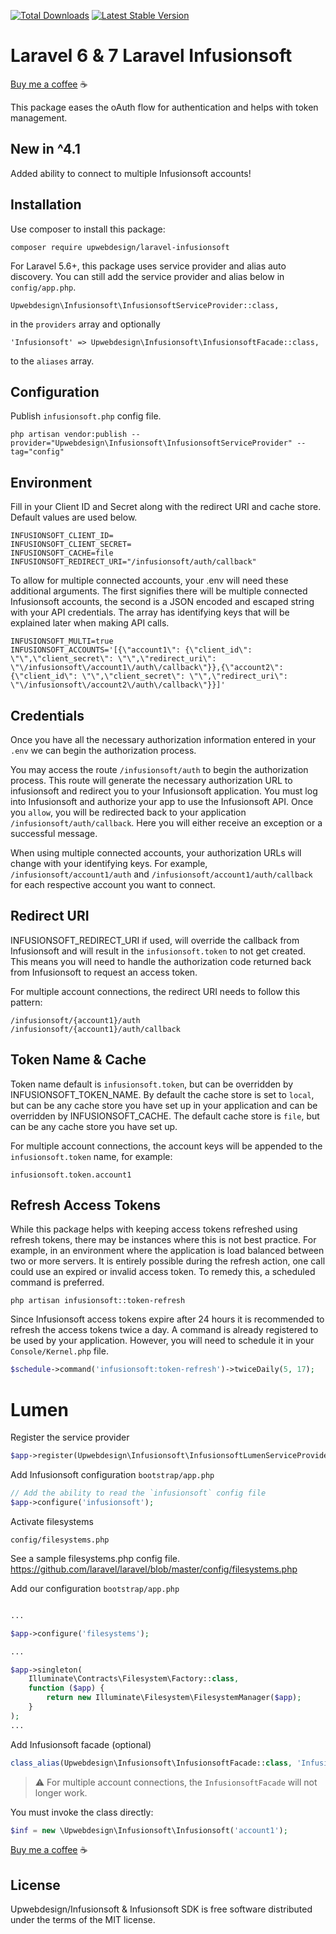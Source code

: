 <a href="https://packagist.org/packages/upwebdesign/laravel-infusionsoft"><img src="https://poser.pugx.org/upwebdesign/laravel-infusionsoft/downloads.svg?format=flat" alt="Total Downloads"></a>
<a href="https://packagist.org/packages/upwebdesign/laravel-infusionsoft"><img src="https://poser.pugx.org/upwebdesign/laravel-infusionsoft/v/stable.svg?format=flat" alt="Latest Stable Version"></a>

# Laravel 6 & 7 Laravel Infusionsoft

[Buy me a coffee](https://www.buymeacoffee.com/upwebdesign) :coffee:

This package eases the oAuth flow for authentication and helps with token management.

## New in ^4.1

Added ability to connect to multiple Infusionsoft accounts!

## Installation

Use composer to install this package:

```
composer require upwebdesign/laravel-infusionsoft
```

For Laravel 5.6+, this package uses service provider and alias auto discovery. You can still add the service provider and alias below in `config/app.php`.

```
Upwebdesign\Infusionsoft\InfusionsoftServiceProvider::class,
```

in the `providers` array and optionally

```
'Infusionsoft' => Upwebdesign\Infusionsoft\InfusionsoftFacade::class,
```

to the `aliases` array.

## Configuration

Publish `infusionsoft.php` config file.

```shell
php artisan vendor:publish --provider="Upwebdesign\Infusionsoft\InfusionsoftServiceProvider" --tag="config"
```

## Environment

Fill in your Client ID and Secret along with the redirect URI and cache store. Default values are used below.

```
INFUSIONSOFT_CLIENT_ID=
INFUSIONSOFT_CLIENT_SECRET=
INFUSIONSOFT_CACHE=file
INFUSIONSOFT_REDIRECT_URI="/infusionsoft/auth/callback"
```

To allow for multiple connected accounts, your .env will need these additional arguments. The first signifies there will be multiple connected Infusionsoft accounts, the second is a JSON encoded and escaped string with your API credentials. The array has identifying keys that will be explained later when making API calls.

```
INFUSIONSOFT_MULTI=true
INFUSIONSOFT_ACCOUNTS='[{\"account1\": {\"client_id\": \"\",\"client_secret\": \"\",\"redirect_uri\": \"\/infusionsoft\/account1\/auth\/callback\"}},{\"account2\": {\"client_id\": \"\",\"client_secret\": \"\",\"redirect_uri\": \"\/infusionsoft\/account2\/auth\/callback\"}}]'
```

## Credentials

Once you have all the necessary authorization information entered in your `.env` we can begin the authorization process.

You may access the route `/infusionsoft/auth` to begin the authorization process. This route will generate the necessary authorization URL to infusionsoft and redirect you to your Infusionsoft application. You must log into Infusionsoft and authorize your app to use the Infusionsoft API. Once you `allow`, you will be redirected back to your application `/infusionsoft/auth/callback`. Here you will either receive an exception or a successful message.

When using multiple connected accounts, your authorization URLs will change with your identifying keys. For example, `/infusionsoft/account1/auth` and `/infusionsoft/account1/auth/callback` for each respective account you want to connect.

## Redirect URI

INFUSIONSOFT_REDIRECT_URI if used, will override the callback from Infusionsoft and will result in the `infusionsoft.token` to not get created. This means you will need to handle the authorization code returned back from Infusionsoft to request an access token.

For multiple account connections, the redirect URI needs to follow this pattern:

```
/infusionsoft/{account1}/auth
/infusionsoft/{account1}/auth/callback
```

## Token Name & Cache

Token name default is `infusionsoft.token`, but can be overridden by INFUSIONSOFT_TOKEN_NAME. By default the cache store is set to `local`, but can be any cache store you have set up in your application and can be overridden by INFUSIONSOFT_CACHE. The default cache store is `file`, but can be any cache store you have set up.

For multiple account connections, the account keys will be appended to the `infusionsoft.token` name, for example:

```
infusionsoft.token.account1
```

## Refresh Access Tokens

While this package helps with keeping access tokens refreshed using refresh tokens, there may be instances where this is not best practice. For example, in an environment where the application is load balanced between two or more servers. It is entirely possible during the refresh action, one call could use an expired or invalid access token. To remedy this, a scheduled command is preferred.

```shell
php artisan infusionsoft::token-refresh
```

Since Infusionsoft access tokens expire after 24 hours it is recommended to refresh the access tokens twice a day. A command is already registered to be used by your application. However, you will need to schedule it in your `Console/Kernel.php` file.

```php
$schedule->command('infusionsoft:token-refresh')->twiceDaily(5, 17);
```

# Lumen

Register the service provider

```php
$app->register(Upwebdesign\Infusionsoft\InfusionsoftLumenServiceProvider::class);
```

Add Infusionsoft configuration `bootstrap/app.php`

```php
// Add the ability to read the `infusionsoft` config file
$app->configure('infusionsoft');
```

Activate filesystems

`config/filesystems.php`

See a sample filesystems.php config file.
https://github.com/laravel/laravel/blob/master/config/filesystems.php

Add our configuration `bootstrap/app.php`

```php

...

$app->configure('filesystems');

...

$app->singleton(
    Illuminate\Contracts\Filesystem\Factory::class,
    function ($app) {
        return new Illuminate\Filesystem\FilesystemManager($app);
    }
);
...
```

Add Infusionsoft facade (optional)

```php
class_alias(Upwebdesign\Infusionsoft\InfusionsoftFacade::class, 'Infusionsoft');
```

> :warning: For multiple account connections, the `InfusionsoftFacade` will not longer work.

You must invoke the class directly:

```php
$inf = new \Upwebdesign\Infusionsoft\Infusionsoft('account1');
```

[Buy me a coffee](https://www.buymeacoffee.com/upwebdesign) :coffee:

## License

Upwebdesign/Infusionsoft & Infusionsoft SDK is free software distributed under the terms of the MIT license.
